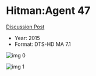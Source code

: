 # Hitman:Agent 47

[Discussion Post](https://www.avsforum.com/threads/bass-eq-for-filtered-movies.2995212/post-57287566)

* Year: 2015
* Format: DTS-HD MA 7.1

![img 0](https://i.imgur.com/UbQsaSM.jpg)

![img 1](https://i.imgur.com/mcWwmmE.jpg)

